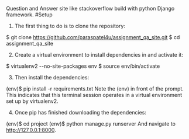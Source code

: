Question and Answer site like stackoverflow build with python Django framework.
#Setup
1) The first thing to do is to clone the repository:

$ git clone https://github.com/paraspatel4u/assignment_qa_site.git
$ cd assignment_qa_site

2) Create a virtual environment to install dependencies in and activate it:

$ virtualenv2 --no-site-packages env
$ source env/bin/activate

3) Then install the dependencies:

(env)$ pip install -r requirements.txt
Note the (env) in front of the prompt. This indicates that this terminal session operates in a virtual environment set up by virtualenv2.

4) Once pip has finished downloading the dependencies:

(env)$ cd project
(env)$ python manage.py runserver
And navigate to http://127.0.0.1:8000.


